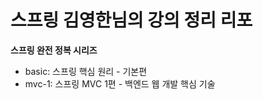 # 스프링 김영한님의 강의 정리 리포
**스프링 완전 정복 시리즈**
* basic: 스프링 핵심 원리 - 기본편
* mvc-1: 스프링 MVC 1편 - 백엔드 웹 개발 핵심 기술
